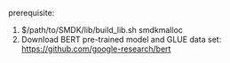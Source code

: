 prerequisite: 
1. $/path/to/SMDK/lib/build_lib.sh smdkmalloc
2. Download BERT pre-trained model and GLUE data set: https://github.com/google-research/bert

